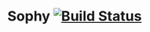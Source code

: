 # Sophy [![Build Status](https://travis-ci.com/kkolarov/sophy.svg?token=yiwT9utGSLvfkSnTbVXG&branch=master)](https://travis-ci.com/kkolarov/sophy)
